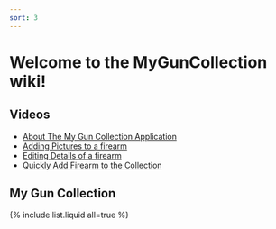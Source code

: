```yaml
---
sort: 3
---
```


# Welcome to the MyGunCollection wiki!

## Videos

- [About The My Gun Collection Application](https://www.youtube.com/embed/0zEmtlcdnPg)
- [Adding Pictures to a firearm](https://www.youtube.com/embed/V1P_P1aqfLk)
- [Editing Details of a firearm](https://www.youtube.com/embed/IMJG5rXTcqE)
- [Quickly Add Firearm to the Collection](https://www.youtube.com/embed/XkzE-YTiwE8)

## My Gun Collection

{% include list.liquid all=true %}